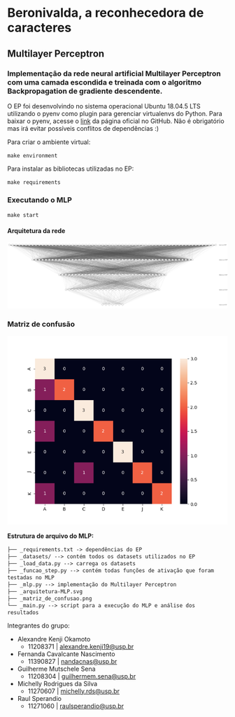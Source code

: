 
# **Beronivalda, a reconhecedora de caracteres**
## **Multilayer Perceptron**

### Implementação da rede neural artificial Multilayer Perceptron com uma camada escondida e treinada com o algoritmo Backpropagation de gradiente descendente.

O EP foi desenvolvindo no sistema operacional Ubuntu 18.04.5 LTS utilizando o pyenv como 
plugin para gerenciar virtualenvs do Python. Para baixar o pyenv, acesse o [link](https://github.com/pyenv/pyenv-virtualenv) da página oficial no GitHub. Não é obrigatório mas irá evitar possíveis conflitos de dependências :)

Para criar o ambiente virtual:
```
make environment
```
Para instalar as bibliotecas utilizadas no EP:
```
make requirements
```

### **Executando o MLP**
```
make start
```
#### **Arquitetura da rede**
![alt text](arquitetura-MLP.png)

### **Matriz de confusão**  
![alt text](matriz_de_confusao.png)  

**Estrutura de arquivo do MLP:**
```
├── _requirements.txt -> dependências do EP
├── _datasets/ --> contém todos os datasets utilizados no EP
├── _load_data.py --> carrega os datasets
├── _funcao_step.py --> contém todas funções de ativação que foram testadas no MLP
├── _mlp.py --> implementação do Multilayer Perceptron
├── _arquitetura-MLP.svg
├── _matriz_de_confusao.png
└── _main.py --> script para a execução do MLP e análise dos resultados
```  
Integrantes do grupo:
* Alexandre Kenji Okamoto
   * 11208371 | alexandre.kenji19@usp.br
* Fernanda Cavalcante Nascimento 
   * 11390827 | nandacnas@usp.br
* Guilherme Mutschele Sena
   * 11208304 | guilhermem.sena@usp.br
* Michelly Rodrigues da Silva
   * 11270607 | michelly.rds@usp.br
* Raul Sperandio
   * 11271060 | raulsperandio@usp.br 

